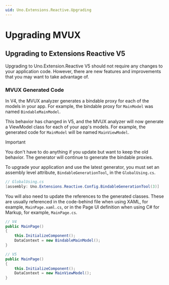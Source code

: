 ```yaml
---
uid: Uno.Extensions.Reactive.Upgrading
---
```


# Upgrading MVUX

## Upgrading to Extensions Reactive V5

Upgrading to Uno.Extension.Reactive V5 should not require any changes to your application code. However, there are new features and improvements that you may want to take advantage of.

### MVUX Generated Code

In V4, the MVUX analyzer generates a bindable proxy for each of the models in your app. For example, the bindable proxy for `MainModel` was named `BindableMainModel`.

This behavior has changed in V5, and the MVUX analyzer will now generate a ViewModel class for each of your app's models. For example, the generated code for `MainModel` will be named `MainViewModel`.

> [!IMPORTANT]
> You don't have to do anything if you update but want to keep the old behavior. The generator will continue to generate the bindable proxies.

To upgrade your application and use the latest generator, you must set an assembly level attribute, `BindableGenerationTool`, in the `GlobalUsing.cs`.

```csharp
// GlobalUsing.cs
[assembly: Uno.Extensions.Reactive.Config.BindableGenerationTool(3)]
```

You will also need to update the references to the generated classes. These are usually referenced in the code-behind file when using XAML, for example, `MainPage.xaml.cs`, or in the Page UI definition when using C# for Markup, for example, `MainPage.cs`.

```csharp
// V4
public MainPage()
{
    this.InitializeComponent();
    DataContext = new BindableMainModel();
}
```

```csharp
// V5
public MainPage()
{
    this.InitializeComponent();
    DataContext = new MainViewModel();
}
```

